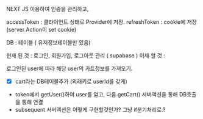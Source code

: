NEXT JS 이용하여 인증을 관리하고,

accessToken : 클라이언트 상태로 Provider에 저장.
refreshToken : cookie에 저장 (server Action이 set cookie)

DB : 테이블 ( 유저정보테이블만 있음)

현재 된 것 : 로그인, 회원가입, 로그아웃 관리 ( supabase )
이제 할 것 :

로그인된 user에 따라 해당 user의 카트정보를 가져오기.

- [x] cart라는 DB테이블추가 (외래키로 userId를 갖게)
- token에서 getUser()하여 user를 얻고, 다음 getCart() 서버액션을 통해 DB호출을 통해 연결
- subsequent 서버액션은 어떻게 구현할것인가? 그냥 if분기처리로.?
